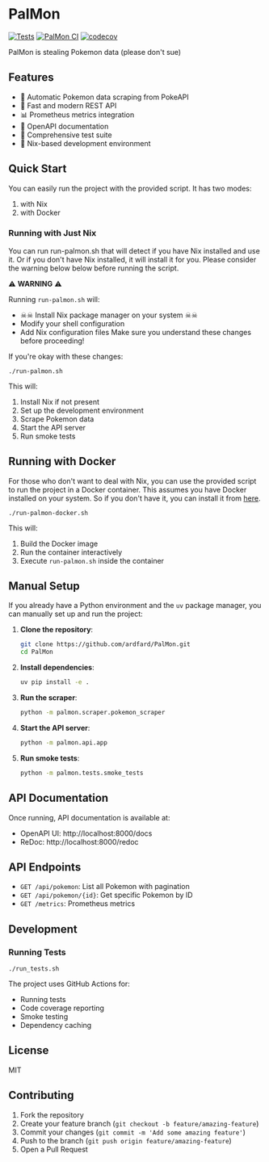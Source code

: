 # PalMon

[![Tests](https://github.com/ardfard/PalMon/actions/workflows/test.yml/badge.svg)](https://github.com/ardfard/PalMon/actions/workflows/test.yml)
[![PalMon CI](https://github.com/ardfard/PalMon/actions/workflows/palmon.yml/badge.svg)](https://github.com/ardfard/PalMon/actions/workflows/palmon.yml)
[![codecov](https://codecov.io/gh/ardfard/PalMon/branch/main/graph/badge.svg)](https://codecov.io/gh/ardfard/PalMon)

PalMon is stealing Pokemon data (please don't sue)

## Features

- 🔄 Automatic Pokemon data scraping from PokeAPI
- 🚀 Fast and modern REST API
- 📊 Prometheus metrics integration
- 📝 OpenAPI documentation
- 🧪 Comprehensive test suite
- 🔧 Nix-based development environment

## Quick Start

You can easily run the project with the provided script. It has two modes:

1. with Nix
2. with Docker

### Running with Just Nix

You can run run-palmon.sh that will detect if you have Nix installed and use it. Or if you don't have Nix installed, it will install it for you. Please consider the warning below below before running the script.

⚠️ **WARNING** ⚠️

Running `run-palmon.sh` will:
- ☠☠ Install Nix package manager on your system ☠☠
- Modify your shell configuration
- Add Nix configuration files
Make sure you understand these changes before proceeding!

If you're okay with these changes: 

```
./run-palmon.sh
```

This will:
1. Install Nix if not present
2. Set up the development environment
3. Scrape Pokemon data
4. Start the API server
5. Run smoke tests

## Running with Docker

For those who don't want to deal with Nix, you can use the provided script to run the project in a Docker container.
This assumes you have Docker installed on your system. So if you don't have it, you can install it from [here](https://docs.docker.com/get-docker/).

```
./run-palmon-docker.sh
```

This will:
1. Build the Docker image
2. Run the container interactively
3. Execute `run-palmon.sh` inside the container

## Manual Setup

If you already have a Python environment and the `uv` package manager, you can manually set up and run the project:

1. **Clone the repository**:
   ```bash
   git clone https://github.com/ardfard/PalMon.git
   cd PalMon
   ```

2. **Install dependencies**:
   ```bash
   uv pip install -e .
   ```

3. **Run the scraper**:
   ```bash
   python -m palmon.scraper.pokemon_scraper
   ```

4. **Start the API server**:
   ```bash
   python -m palmon.api.app
   ```

5. **Run smoke tests**:
   ```bash
   python -m palmon.tests.smoke_tests
   ```

## API Documentation

Once running, API documentation is available at:
- OpenAPI UI: http://localhost:8000/docs
- ReDoc: http://localhost:8000/redoc

## API Endpoints

- `GET /api/pokemon`: List all Pokemon with pagination
- `GET /api/pokemon/{id}`: Get specific Pokemon by ID
- `GET /metrics`: Prometheus metrics

## Development

### Running Tests

```
./run_tests.sh
```

The project uses GitHub Actions for:
- Running tests
- Code coverage reporting
- Smoke testing
- Dependency caching

## License

MIT

## Contributing

1. Fork the repository
2. Create your feature branch (`git checkout -b feature/amazing-feature`)
3. Commit your changes (`git commit -m 'Add some amazing feature'`)
4. Push to the branch (`git push origin feature/amazing-feature`)
5. Open a Pull Request